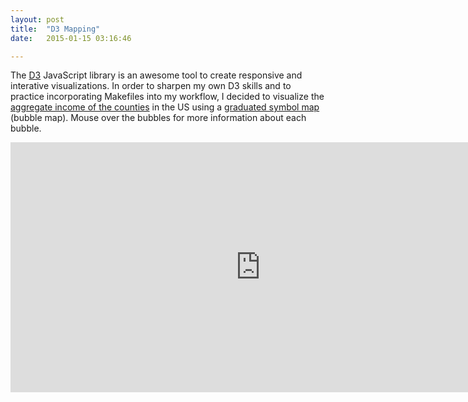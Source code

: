 ```yaml
---
layout: post
title:  "D3 Mapping"
date:   2015-01-15 03:16:46

---
```


The <a href="http://d3js.org/" target="_blank">D3</a> JavaScript library is an awesome tool to create responsive and interative visualizations. In order to sharpen my own D3 skills and to practice incorporating Makefiles into my workflow, I decided to visualize the <a href="http://factfinder.census.gov/faces/tableservices/jsf/pages/productview.xhtml?pid=ACS_13_5YR_B19313&prodType=table" target="_blank">aggregate income of the counties</a> in the US using a <a href="http://indiemapper.com/app/learnmore.php?l=proportional_symbols" target="_blank">graduated symbol map</a> (bubble map). Mouse over the bubbles for more information about each bubble.

<iframe src="http://henryachen.me/IncomeMap/" width="800" height="400" frameBorder="0" marginwidth="0" marginheight="0" scrolling="no" align="top"></iframe>
